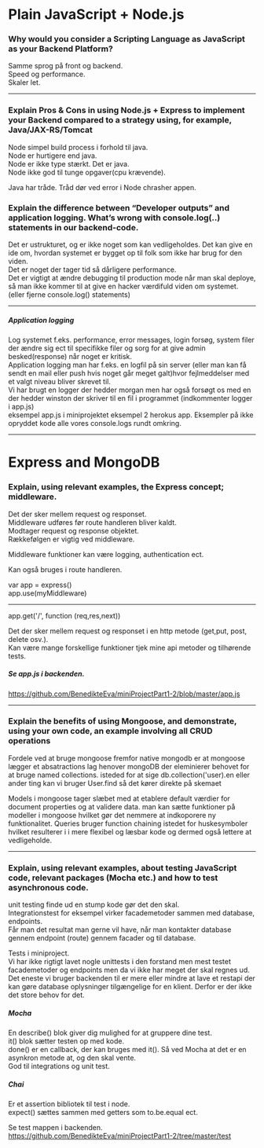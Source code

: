 # Plain JavaScript + Node.js
### Why would you consider a Scripting Language as JavaScript as your Backend Platform?
Samme sprog på front og backend.  
Speed og performance.  
Skaler let.  

---
### Explain Pros & Cons in using Node.js + Express to implement your Backend compared to a strategy using, for example, Java/JAX-RS/Tomcat
Node simpel build process i forhold til java.  
Node er hurtigere end java.  
Node er ikke type stærkt. Det er java.  
Node ikke god til tunge opgaver(cpu krævende).  

Java har tråde. Tråd dør ved error i Node chrasher appen.  

### Explain the difference between “Developer outputs” and application logging. What’s wrong with console.log(..) statements in our backend-code.
Det er ustrukturet, og er ikke noget som kan vedligeholdes. Det kan give en ide om, hvordan systemet er bygget op til folk som ikke har brug for den viden.  
Det er noget der tager tid så dårligere performance.  
Det er vigtigt at ændre debugging til production mode når man skal deploye, så man ikke kommer til at give en hacker værdifuld viden om systemet.  
(eller fjerne console.log() statements)  

---

##### Application logging
Log systemet f.eks. performance, error messages, login forsøg, system filer der ændre sig ect til specifikke filer og sorg for at give admin besked(response) når noget er kritisk.  
Application logging man har f.eks. en logfil på sin server (eller man kan få sendt en mail eller push hvis noget går meget galt)hvor fejlmeddelser med et valgt niveau bliver skrevet til.  
Vi har brugt en logger der hedder morgan men har også forsøgt os med en der hedder winston der skriver til en fil i programmet (indkommenter logger i app.js)  
eksempel app.js i miniprojektet eksempel 2 herokus app. Eksempler på ikke opryddet kode alle vores console.logs rundt omkring.  

---
# Express and MongoDB
### Explain, using relevant examples, the Express concept; middleware.
Det der sker mellem request og responset.  
Middleware udføres før route handleren bliver kaldt.  
Modtager request og response objektet.  
Rækkefølgen er vigtig ved middleware.  

Middleware funktioner kan være logging, authentication ect.  

Kan også bruges i route handleren.  

var app = express()  
app.use(myMiddleware)  
* * *  

app.get('/', function (req,res,next))  

Det der sker mellem request og responset i en http metode (get,put, post, delete osv.).  
Kan være mange forskellige funktioner tjek mine api metoder og tilhørende tests.  

##### Se app.js i backenden.
https://github.com/BenedikteEva/miniProjectPart1-2/blob/master/app.js  


---
### Explain the benefits of using Mongoose, and demonstrate, using your own code, an example involving all CRUD operations
Fordele ved at bruge mongoose fremfor native mongodb er at mongoose lægger et absatractions lag henover mongoDB der eleminierer behovet for at bruge named collections. isteded for at sige db.collection('user).en eller ander ting kan vi bruger User.find så det kører direkte på skemaet

Models i mongoose tager slæbet med at etablere default værdier for document properties og at validere data. 
man kan sætte funktioner på modeller i mongoose hvilket gør det nemmere at indkoporere ny funktionalitet. 
Queries bruger function chaining istedet for huskesymboler hvilket resulterer i i mere flexibel og læsbar kode og dermed også lettere at vedligeholde. 

---
### Explain, using relevant examples, about testing JavaScript code, relevant packages (Mocha etc.) and how to test asynchronous code.

unit testing finde ud en stump kode gør det den skal.  
Integrationstest for eksempel virker facademetoder sammen med database, endpoints.  
Får man det resultat man gerne vil have, når man kontakter database gennem endpoint (route) gennem facader og til database.  

Tests i miniproject.  
Vi har ikke rigtigt lavet nogle unittests i den forstand men mest testet facademetoder og endpoints men da vi ikke har meget der skal regnes ud.  
Det eneste vi bruger backenden til er mere eller mindre at lave et restapi der kan gøre database oplysninger tilgængelige for en klient. Derfor er der ikke det store behov for det.  

##### Mocha
En describe() blok giver dig mulighed for at gruppere dine test.  
it() blok sætter testen op med kode.  
done() er en callback, der kan bruges med it(). Så ved Mocha at det er en asynkron metode at, og den skal vente.  
God til integrations og unit test.  

##### Chai
Er et assertion bibliotek til test i node.  
expect() sættes sammen med getters som to.be.equal ect.  

Se test mappen i backenden. https://github.com/BenedikteEva/miniProjectPart1-2/tree/master/test  
